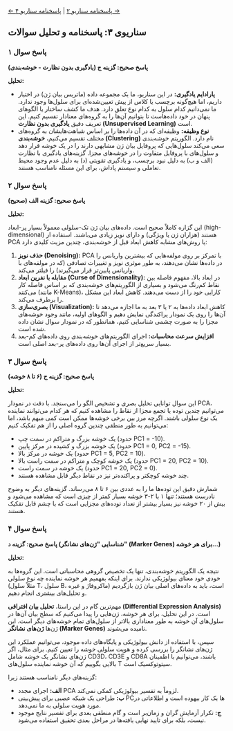 [← پاسخنامه سناریو ۲](./scenario-02-answers.md) | [پاسخنامه سناریو ۴ →](./scenario-04-answers.md)

## سناریوی ۳: پاسخنامه و تحلیل سوالات

### پاسخ سوال ۱

**پاسخ صحیح: گزینه ج (یادگیری بدون نظارت - خوشه‌بندی)**

**تحلیل:**

- **پارادایم یادگیری:** در این سناریو، ما یک مجموعه داده (ماتریس بیان ژن) در اختیار داریم، اما هیچ‌گونه برچسب یا کلاس از پیش تعیین‌شده‌ای برای سلول‌ها وجود ندارد. ما نمی‌دانیم کدام سلول به کدام نوع تعلق دارد. هدف ما کشف ساختار یا الگوهای پنهان در خود داده‌هاست تا بتوانیم آن‌ها را به گروه‌های معنادار تقسیم کنیم. این تعریف دقیق **یادگیری بدون نظارت (Unsupervised Learning)** است.
- **نوع وظیفه:** وظیفه‌ای که در آن داده‌ها را بر اساس شباهت‌هایشان به گروه‌های مختلف تقسیم می‌کنیم، **خوشه‌بندی (Clustering)** نام دارد. الگوریتم خوشه‌بندی سعی می‌کند سلول‌هایی که پروفایل بیان ژن مشابهی دارند را در یک خوشه قرار دهد و سلول‌های با پروفایل متفاوت را در خوشه‌های مجزا. گزینه‌های یادگیری با نظارت (الف و ب) به دلیل نبود برچسب، و یادگیری تقویتی (د) به دلیل عدم وجود محیط تعاملی و سیستم پاداش، برای این مسئله نامناسب هستند.

### پاسخ سوال ۲

**پاسخ صحیح: گزینه الف (صحیح)**

**تحلیل:**

این گزاره کاملاً صحیح است. داده‌های بیان ژن تک-سلولی معمولاً بسیار پر-ابعاد (high-dimensional) هستند (هزاران ژن یا ویژگی) و دارای نویز زیادی می‌باشند. استفاده از PCA یا روش‌های مشابه کاهش ابعاد قبل از خوشه‌بندی، چندین مزیت کلیدی دارد:

1.  **حذف نویز (Denoising):** PCA با تمرکز بر روی مولفه‌هایی که بیشترین واریانس را در داده‌ها نشان می‌دهند، به طور موثری نویز و تغییرات تصادفی (که در مولفه‌های با واریانس پایین‌تر قرار می‌گیرند) را فیلتر می‌کند.
2.  **مقابله با نفرین ابعاد (Curse of Dimensionality):** در ابعاد بالا، مفهوم فاصله بین نقاط کم‌رنگ می‌شود و بسیاری از الگوریتم‌های خوشه‌بندی که بر اساس فاصله کار می‌کنند (مانند K-Means)، کارایی خود را از دست می‌دهند. کاهش ابعاد این مشکل را برطرف می‌کند.
3.  **بصری‌سازی (Visualization):** کاهش ابعاد داده‌ها به ۲ یا ۳ بعد به ما اجازه می‌دهد تا آن‌ها را روی یک نمودار پراکندگی نمایش دهیم و الگوهای اولیه، مانند وجود خوشه‌های مجزا را به صورت چشمی شناسایی کنیم، همانطور که در نمودار سوال نشان داده شده است.
4.  **افزایش سرعت محاسبات:** اجرای الگوریتم‌های خوشه‌بندی روی داده‌های کم-بعد بسیار سریع‌تر از اجرای آن‌ها روی داده‌های پر-بعد اصلی است.

### پاسخ سوال ۳

**پاسخ صحیح: گزینه ج (۶ تا ۸ خوشه)**

**تحلیل:**

این سوال توانایی تحلیل بصری و تشخیص الگو را می‌سنجد. با دقت در نمودار PCA، می‌توانیم چندین توده یا تجمع مجزا از نقاط را مشاهده کنیم که هر کدام می‌توانند نماینده یک نوع سلولی باشند. اگرچه مرز بین برخی خوشه‌ها ممکن است کمی مبهم باشد، اما می‌توانیم به طور منطقی چندین گروه اصلی را از هم تفکیک کنیم:

- یک خوشه بزرگ و متراکم در سمت چپ (حدود PC1 = -10).
- یک خوشه بزرگ و کشیده در مرکز پایین (حدود PC1 = 0, PC2 = -15).
- یک خوشه در مرکز بالا (حدود PC1 = 5, PC2 = 10).
- یک خوشه کوچک و متراکم در سمت راست بالا (حدود PC1 = 20, PC2 = 10).
- یک خوشه در سمت راست (حدود PC1 = 20, PC2 = 0).
- چند خوشه کوچکتر و پراکنده‌تر نیز در نقاط دیگر قابل مشاهده هستند.

شمارش دقیق این توده‌ها ما را به عددی بین ۶ تا ۸ می‌رساند. گزینه‌های دیگر به وضوح نادرست هستند؛ تنها ۱ یا ۲-۳ خوشه بسیار کمتر از چیزی است که مشاهده می‌شود و بیش از ۲۰ خوشه نیز بسیار بیشتر از تعداد توده‌های مجزایی است که با چشم قابل تفکیک هستند.

### پاسخ سوال ۴

**پاسخ صحیح: گزینه د (شناسایی "ژن‌های نشانگر" (Marker Genes) برای هر خوشه...)**

**تحلیل:**

نتیجه یک الگوریتم خوشه‌بندی، تنها یک تخصیص گروهی محاسباتی است. این گروه‌ها به خودی خود معنای بیولوژیکی ندارند. برای اینکه بفهمیم هر خوشه نماینده چه نوع سلولی (مثلاً سلول T، سلول B، ماکروفاژ و غیره) است، باید به داده‌های اصلی بیان ژن بازگردیم و تحلیل‌های بیشتری انجام دهیم.

مهم‌ترین گام در این راستا، **تحلیل بیان افتراقی (Differential Expression Analysis)** است. در این تحلیل، برای هر خوشه، ژن‌هایی را پیدا می‌کنیم که سطح بیان آن‌ها در سلول‌های آن خوشه به طور معناداری بالاتر از سلول‌های تمام خوشه‌های دیگر است. این ژن‌ها **ژن‌های نشانگر (Marker Genes)** نامیده می‌شوند.

سپس، با استفاده از دانش بیولوژیکی و پایگاه‌های داده موجود، می‌توانیم عملکرد این ژن‌های نشانگر را بررسی کرده و هویت سلولی خوشه را تعیین کنیم. برای مثال، اگر ژن‌های نشانگر یک خوشه شامل CD3D، CD3E و CD8A باشند، می‌توانیم با اطمینان بالایی بگوییم که آن خوشه نماینده سلول‌های T سیتوتوکسیک است.

گزینه‌های دیگر نامناسب هستند زیرا:

- **الف:** اجرای مجدد PCA لزوماً به تفسیر بیولوژیکی کمکی نمی‌کند.
- **ب:** طراحی یک شبکه عصبی برای پیش‌بینی PCها یک کار بیهوده است و اطلاعاتی در مورد هویت سلولی به ما نمی‌دهد.
- **ج:** تکرار آزمایش گران و زمان‌بر است و گام منطقی بعدی برای تفسیر نتایج موجود نیست، بلکه برای تایید نهایی یافته‌ها در مراحل بعدی تحقیق استفاده می‌شود.
